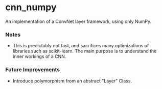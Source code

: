 # cnn_numpy

An implementation of a ConvNet layer framework, using only NumPy.

### Notes
- This is predictably not fast, and sacrifices many optimizations of libraries such as scikit-learn. The main purpose is to understand the inner workings of a CNN. 
### Future Improvements
- Introduce polymorphism from an abstract "Layer" Class.
